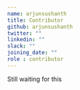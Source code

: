 ```yaml
---
name: arjunsushanth
title: Contributor
github: arjunsushanth
twitter: ""
linkedin: ""
slack: ""
joining_date: ""
role : contributor
---
```


Still waiting for this
